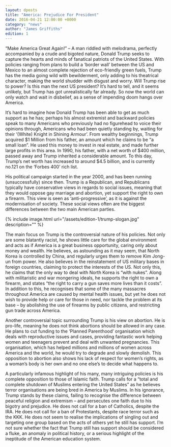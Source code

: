 ```yaml
---
layout: dposts
title: "America: Prejudice For President"
date: 2016-04-21 12:00:00 +0000
category: "news"
author: "James Griffiths"
edition: 1
---
```

“Make America Great Again!” – A man riddled with melodrama, perfectly accompanied by a crude and bigoted nature, Donald Trump seeks to capture the hearts and minds of fanatical patriots of the United States. With policies ranging from plans to build a ‘border wall’ between the US and Mexico to an almost complete rejection of eco-friendly green fuels, Trump has the media going wild with bewilderment, only adding to his theatrical character, making the world  shudder with disgust and worry. Will Trump rise to power? Is this man the next US president? It’s hard to tell, and it seems unlikely, but Trump has got unrealistically far already. So now the world can only watch and wait in disbelief, as a sense of impending doom hangs over America. 

It’s hard to imagine how Donald Trump has been able to get as much support as he has; perhaps his almost extremist and backward policies speak to many Americans who previously had no figurehead to voice their opinions through, Americans who had been quietly standing by, waiting for their ‘(White) Knight in Shining Armour’. From wealthy beginnings, Trump acquired $1 Million from his father, an amount which he claims to be “a small loan”. He used this money to invest in real estate, and made further large profits in this area. In 1990, his father, with a net worth of $400 million, passed away and Trump inherited a considerable amount. To this day, Trump’s net worth has increased to around $4.5 billion, and is currently no.121 on the ‘Forbes 400’ rich list. 

His political campaign started in the year 2000, and has been running (unsuccessfully) since then. Trump is a Republican, and Republicans typically have conservative views in regards to social issues, meaning that they would oppose gay marriage and abortion, yet support the right to own a firearm. This view is seen as ‘anti-progressive’, as it is against the modernisation of society. These social views often are the biggest differences between the two main American parties. 

{% include image.html url="/assets/edition-1/trump-slogan.jpg" description="" %}

The main focus on Trump is the controversial nature of his policies. Not only are some blatantly racist, he shows little care for the global environment and acts as if America is a great business opportunity, caring only about money and wealth. He believes, as astounding as it may seem, that North Korea is controlled by China, and regularly urges them to remove Kim Jong-un from power. He also believes in the reinstatement of US military bases in foreign countries, claiming to protect the interests of the US. Not only this, he claims that the only way to deal with North Korea is “with nukes”. Along with militaristic and war mongering ideals, he supports the right to own a firearm, and states “the right to carry a gun saves more lives than it costs”. In addition to this, he recognises that some of the many massacres throughout America are caused by mental health issues, but yet he does not wish to provide help or care for those in need, nor tackle the problem at its base – by abolishing the use of firearms by public citizens, and restricting gun trade across America. 

Another controversial topic surrounding Trump is his view on abortion. He is pro-life, meaning he does not think abortions should be allowed in any case. He plans to cut funding to the ‘Planned Parenthood’ organisation which deals with reproductive issues and cases, providing fantastic work helping women and teenagers prevent and deal with unwanted pregnancies. This organisation, which has helped millions and millions of women across America and the world, he would try to degrade and slowly demolish. This opposition to abortion also shows his lack of respect for women’s rights, as a woman’s body is her own and no one else’s to decide what happens to. 

A particularly infamous highlight of his many, many intriguing policies is his complete opposition to those of Islamic faith. Trump calls for a “total and complete shutdown of Muslims entering the United States” as he believes terror organisations are being bred in America by Muslims. In his ignorance, Trump stands by these claims, failing to recognise the difference between peaceful religion and extremism – and persecutes one faith due to his bigotry and prejudice. He does not call for a ban of Catholics, despite the IRA. He does not call for a ban of Protestants, despite race terror such as the KKK. He does not seem to realise the implications of singling out and targeting one group based on the acts of others yet he still has support. I’m not sure whether the fact that Trump still has support should be considered a fluke, an anomaly in political history, or a serious highlight of the ineptitude of the American education system. 

